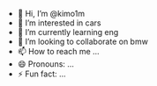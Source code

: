 - 👋 Hi, I’m @kimo1m
- 👀 I’m interested in cars
- 🌱 I’m currently learning eng
- 💞️ I’m looking to collaborate on bmw
- 📫 How to reach me ...
- 😄 Pronouns: ...
- ⚡ Fun fact: ...

<!---
kimo1m/kimo1m is a ✨ special ✨ repository because its `README.md` (this file) appears on your GitHub profile.
You can click the Preview link to take a look at your changes.
--->
